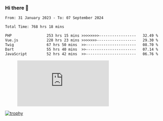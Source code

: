 ### Hi there 👋
<!--START_SECTION:waka-->

```txt
From: 31 January 2023 - To: 07 September 2024

Total Time: 768 hrs 18 mins

PHP                253 hrs 15 mins >>>>>>>>-----------------   32.49 %
Vue.js             228 hrs 23 mins >>>>>>>------------------   29.30 %
Twig               67 hrs 50 mins  >>-----------------------   08.70 %
Dart               55 hrs 40 mins  >>-----------------------   07.14 %
JavaScript         52 hrs 42 mins  >>-----------------------   06.76 %
```

<!--END_SECTION:waka-->
<!-- 
- 🔭 I’m currently working on ...
- 🌱 I’m currently learning ...
- 👯 I’m looking to collaborate on ...
- 🤔 I’m looking for help with ...
- 💬 Ask me about ...
- 📫 How to reach me: ...
- 😄 Pronouns: ...
- ⚡ Fun fact: ... -->


<figure><embed src="https://wakatime.com/share/@jakihanif/43c5af78-a69f-4ced-8cfc-b0822aa9be8f.svg"></embed></figure>

[![trophy](https://github-profile-trophy.vercel.app/?username=jakihanif23&rank=-A,-A)](https://github.com/jakihanif23)
